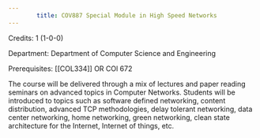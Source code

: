 ```yaml
---
        title: COV887 Special Module in High Speed Networks
---
```

Credits: 1 (1-0-0)

Department: Department of Computer Science and Engineering

Prerequisites: [[COL334]] OR COl 672

The course will be delivered through a mix of lectures and paper reading seminars on advanced topics in Computer Networks. Students will be introduced to topics such as software defined networking, content distribution, advanced TCP methodologies, delay tolerant networking, data center networking, home networking, green networking, clean state architecture for the Internet, Internet of things, etc.